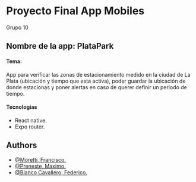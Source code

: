 
# Proyecto Final App Mobiles

Grupo 10
## Nombre de la app: PlataPark

#### Tema:
App para verificar las zonas de estacionamiento medido en la ciudad de La Plata (ubicación y tiempo que esta activa), poder guardar la ubicación de donde estacionas y poner alertas en caso de querer definir un periodo de tiempo.

#### Tecnologias
- React native. 
- Expo router.

  
## Authors

- [@Moretti, Francisco.](https://www.github.com/MorettiFrancisco)
- [@Preneste, Maximo.](https://www.github.com/maxi-lab)
- [@Blanco Cavallero, Federico.](https://www.github.com/BlancoCavallero)

